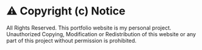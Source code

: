 # ⚠️ Copyright (c) Notice
All Rights Reserved.
This portfolio website is my personal project.  
Unauthorized Copying, Modification or Redistribution of this website or any part of this project without permission is prohibited.  

